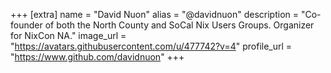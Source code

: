 +++
[extra]
name = "David Nuon"
alias = "@davidnuon"
description = "Co-founder of both the North County and SoCal Nix Users Groups. Organizer for NixCon NA."
image_url = "https://avatars.githubusercontent.com/u/477742?v=4"
profile_url = "https://www.github.com/davidnuon"
+++

